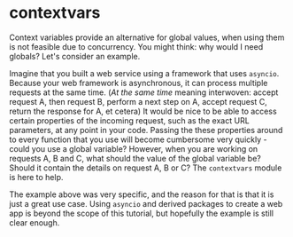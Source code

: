 # contextvars

Context variables provide an alternative for global values, when using them is not feasible due to concurrency. You might think: why would I need globals? Let's consider an example.

Imagine that you built a web service using a framework that uses `asyncio`. Because your web framework is asynchronous, it can process multiple requests at the same time. (_At the same time_ meaning interwoven: accept request A, then request B, perform a next step on A, accept request C, return the response for A, et cetera) It would be nice to be able to access certain properties of the incoming request, such as the exact URL parameters, at any point in your code. Passing the these properties around to every function that you use will become cumbersome very quickly - could you use a global variable? However, when you are working on requests A, B and C, what should the value of the global variable be? Should it contain the details on request A, B or C? The `contextvars` module is here to help.

The example above was very specific, and the reason for that is that it is just a great use case. Using `asyncio` and derived packages to create a web app is beyond the scope of this tutorial, but hopefully the example is still clear enough.
